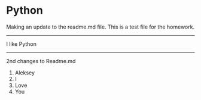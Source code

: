 # Python
Making an update to the readme.md file.
This is a test file for the homework.
***
I like Python
***
2nd changes to Readme.md
1. Aleksey
2. I 
3. Love
4. You
